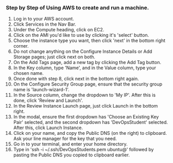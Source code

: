 ### Step by Step of Using AWS to create and run a machine.

1. Log in to your AWS account.
2. Click Services in the Nav Bar.
3. Under the Compute heading, click on EC2.
4. Click on the AMI you'd like to use by clicking it's 'select' button.
5. Choose the instance type you want, then click 'next' in the bottom right corner.
6. Do not change anything on the Configure Instance Details or Add Storage pages; just click next on both.
7. On the Add Tags page, add a new tag by clicking the Add Tag button.
8. In the Key column, type 'Name', and in the Value column, type your chosen name.
9. Once done with step 8, click next in the bottom right again.
10. On the Configure Security Group page, ensure that the security group name is 'launch-wizard-1'.
11. In the Source column, change the dropdown to 'My IP'. After this is done, click 'Review and Launch'.
12. In the Review Instance Launch page, just click Launch in the bottom right.
13. In the modal, ensure the first dropdown has 'Choose an Existing Key Pair' selected, and the second dropdown has 'DevOpsStudent' selected. After this, click Launch Instance.
14. Click on your name, and copy the Public DNS (on the right) to clipboard. Ask your line manager for the key that you need.
15. Go in to your terminal, and enter your home directory.
16. Type in 'ssh -i ~/.ssh/DevOpsStudents.pem ubuntu@' followed by pasting the Public DNS you copied to clipboard earlier.
